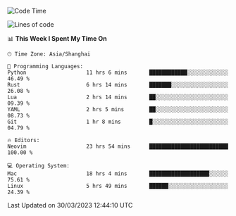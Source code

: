 <!--START_SECTION:waka-->
![Code Time](http://img.shields.io/badge/Code%20Time-1%2C265%20hrs%2022%20mins-blue)

![Lines of code](https://img.shields.io/badge/From%20Hello%20World%20I%27ve%20Written-107.1%20thousand%20lines%20of%20code-blue)

📊 **This Week I Spent My Time On** 

```text
🕑︎ Time Zone: Asia/Shanghai

💬 Programming Languages: 
Python                   11 hrs 6 mins       ████████████░░░░░░░░░░░░░   46.49 % 
Rust                     6 hrs 14 mins       ███████░░░░░░░░░░░░░░░░░░   26.08 % 
Lua                      2 hrs 14 mins       ██░░░░░░░░░░░░░░░░░░░░░░░   09.39 % 
YAML                     2 hrs 5 mins        ██░░░░░░░░░░░░░░░░░░░░░░░   08.73 % 
Git                      1 hr 8 mins         █░░░░░░░░░░░░░░░░░░░░░░░░   04.79 % 

🔥 Editors: 
Neovim                   23 hrs 54 mins      █████████████████████████   100.00 % 

💻 Operating System: 
Mac                      18 hrs 4 mins       ███████████████████░░░░░░   75.61 % 
Linux                    5 hrs 49 mins       ██████░░░░░░░░░░░░░░░░░░░   24.39 % 
```


 Last Updated on 30/03/2023 12:44:10 UTC
<!--END_SECTION:waka-->

